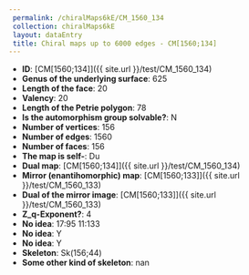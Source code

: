 ```yaml
--- 
 permalink: /chiralMaps6kE/CM_1560_134 
 collection: chiralMaps6kE
 layout: dataEntry
 title: Chiral maps up to 6000 edges - CM[1560;134]
---
```


- **ID**: [CM[1560;134]]({{ site.url }}/test/CM_1560_134)
- **Genus of the underlying surface**: 625
- **Length of the face**: 20
- **Valency**: 20
- **Length of the Petrie polygon**: 78
- **Is the automorphism group solvable?**: N
- **Number of vertices**: 156
- **Number of edges**: 1560
- **Number of faces**: 156
- **The map is self-**: Du
- **Dual map**: [CM[1560;134]]({{ site.url }}/test/CM_1560_134)
- **Mirror (enantihomorphic) map**: [CM[1560;133]]({{ site.url }}/test/CM_1560_133)
- **Dual of the mirror image**: [CM[1560;133]]({{ site.url }}/test/CM_1560_133)
- **Z_q-Exponent?**: 4
- **No idea**:  17:95 11:133
- **No idea**: Y
- **No idea**: Y
- **Skeleton**: Sk(156;44)
- **Some other kind of skeleton**: nan

